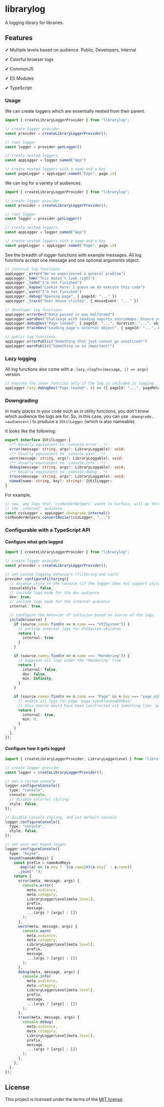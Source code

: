 # librarylog

A logging library for libraries.

## Features

✔ Multiple levels based on audience. Public, Developers, Internal

✔ Colorful browser logs

✔ CommonJS

✔ ES Modules

✔ TypeScript

### Usage

We can create loggers which are essentially nested from their parent.
```ts
import { createLibraryLoggerProvider } from "librarylog";

// create logger provider
const provider = createLibraryLoggerProvider();

// root logger
const logger = provider.getLogger()

// create nested loggers
const appLogger = logger.named("App")

// create nested loggers with a name and a key
const pageLogger = appLogger.named("Page", page.id)
```

We can log for a variety of audiences.
```ts
import { createLibraryLoggerProvider } from "librarylog";

// create logger provider
const provider = createLibraryLoggerProvider();

// root logger
const logger = provider.getLogger()

// create nested loggers
const appLogger = logger.named("App")

// create nested loggers with a name and a key
const pageLogger = appLogger.named("Page", page.id)
```

See the breadth of logger functions with example messages.
All log functions accept one message and one optional arguments object.
```ts
// internal log functions
appLogger._error("We've experienced a general problem")
appLogger._hmm("This doesn't look right")
appLogger._todo("I'm not finished")
appLogger._kapow("Lookie here! I guess we do execute this code")
appLogger._warn("I'm not finished")
appLogger._debug("Opening page", { pageId: "..." })
appLogger._trace("User mouse clicked", { mouseEvent: "..." })

// developer log functions
appLogger.errorDev("Data passed in was malformed")
appLogger.warnDev("Challenge with loading exports sourcemaps. Ensure you're compiling with esm: true")
appLogger.debugDev("Page loaded", { pageId: "...", duration: "...", objects: 120 })
appLogger.traceDev("Loading page's external object", { pageId: "...", objectId: "..." })

// public log functions
appLogger.errorPublic("Something that just cannot go unnoticed!")
appLogger.warnPublic("Something so so important!")
```

### Lazy logging

All log functions also come with a `.lazy.<logfn>(message, () => args)` version.
```ts
// execute the inner function only if the log is included in logging
appLogger.lazy.debugDev("Page loaded", () => ({ pageId: "...", pageMeta: calculatePageMeta() }))
```

### Downgrading

In many places in your code such as in utility functions, you don't know which
audience the logs are for. So, in this case, you can use `.downgrade.<audience>()`
to produce a `IUtilLogger` (which is also nameable).

It looks like the following:
```ts
export interface IUtilLogger {
  /** Usually equivalent to `console.error`. */
  error(message: string, args?: LibraryLoggable): void;
  /** Usually equivalent to `console.warn`. */
  warn(message: string, args?: LibraryLoggable): void;
  /** Usually equivalent to `console.info`. */
  debug(message: string, args?: LibraryLoggable): void;
  /** Usually equivalent to `console.debug`. */
  trace(message: string, args?: LibraryLoggable): void;
  named(name: string, key?: string): IUtilLogger;
}
```

For example,
```ts
// now, any logs that `cssRenderHelpers` wants to surface, will go through
// the `internal` audience.
const cssLogger = appLogger.downgrade.internal()
cssRenderHelpers.convertBezier(cssLogger, "...")
```

### Configurable with a TypeScript API

#### Configure what gets logged

```ts
import { createLibraryLoggerProvider } from "librarylog";

// create logger provider
const provider = createLibraryLoggerProvider();

// set custom logging behaviors (filtering and such)
provider.configureFiltering({
  // disable style to the console (if the logger does not support style, this won't have an effect)
  consoleStyle: false,
  // include logs made for the dev audience
  dev: true,
  // include logs made for the internal audience
  internal: true,

  // configure the behavior of inclusion based on source of the logs
  include(source) {
    if (source.names.find(n => n.name === "XYZSystem")) {
      // include internal logs for XYZSystem children
      return {
        internal: true
      }
    }

    if (source.names.find(n => n.name === "Rendering")) {
      // suppress all logs under the "Rendering" tree
      return {
        internal: false,
        dev: false,
        min: Infinity,
      }
    }

    if (source.names.find(n => n.name === "Page" && n.key === "page_ajkwhloieuw8990se")) {
      // enable all logs for page "page_ajkwhloieuw8990se"
      // this source would have been constructed via something like `parentLogger.named("Page", page.id)`
      return {
        internal: true,
        min: 0,
      }
    }
  },
});
```

#### Configure how it gets logged

```ts
import { createLibraryLoggerProvider, LibraryLoggerLevel } from "librarylog";

// create logger provider
const logger = createLibraryLoggerProvider();

// set a custom console
logger.configureConsole({
  type: "console",
  console: console,
  // disable colorful styling
  style: false,
});

// disable console styling, and set default console
logger.configureConsole({
  type: "console",
  style: false,
});

// set your own keyed logger
logger.configureConsole({
  type: "keyed",
  keyed(nameAndKeys) {
    const prefix = nameAndKeys
      .map((a) => (a.key ? `${a.name}#${a.key}` : a.name))
      .join(" ");
    return {
      error(meta, message, args) {
        console.error(
          meta.audience,
          meta.category,
          LibraryLoggerLevel[meta.level],
          prefix,
          message,
          ...(args ? [args] : [])
        );
      },
      warn(meta, message, args) {
        console.warn(
          meta.audience,
          meta.category,
          LibraryLoggerLevel[meta.level],
          prefix,
          message,
          ...(args ? [args] : [])
        );
      },
      debug(meta, message, args) {
        console.info(
          meta.audience,
          meta.category,
          LibraryLoggerLevel[meta.level],
          prefix,
          message,
          ...(args ? [args] : [])
        );
      },
      trace(meta, message, args) {
        console.debug(
          meta.audience,
          meta.category,
          LibraryLoggerLevel[meta.level],
          prefix,
          message,
          ...(args ? [args] : [])
        );
      },
    };
  },
});
```

## License

This project is licensed under the terms of the [MIT license](https://opensource.org/licenses/MIT).
